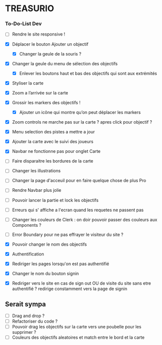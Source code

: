 # TREASURIO

### To-Do-List Dev

- [ ] Rendre le site responsive !

- [x] Déplacer le bouton Ajouter un objectif
  - [x] Changer la geule de la souris ?
- [x] Changer la geule du menu de sélection des objectifs
  - [x] Enlever les boutons haut et bas des objectifs qui sont aux extrémités
- [x] Styliser la carte
- [x] Zoom a l’arrivée sur la carte
- [x] Grossir les markers des objectifs !
  - [x] Ajouter un icône qui montre qu’on peut déplacer les markers
- [x] Zoom controls ne marche pas sur la carte ? apres click pour objectif ?
- [x] Menu selection des pistes a mettre a jour
- [x] Ajouter la carte avec le suivi des joueurs
- [x] Navbar ne fonctionne pas pour onglet Carte
- [ ] Faire disparaitre les bordures de la carte
- [ ] Changer les illustrations
- [ ] Changer la page d'acceuil pour en faire quelque chose de plus Pro
- [ ] Rendre Navbar plus jolie
- [ ] Pouvoir lancer la partie et lock les objectifs
- [ ] Erreurs qui s' affiche a l'ecran quand les requetes ne passent pas
- [ ] Changer les couleurs de Clerk : on doir pouvoir passer des couleurs aux Components ?
- [ ] Error Boundary pour ne pas effrayer le visiteur du site ?

- [x] Pouvoir changer le nom des objectifs

- [x] Authentification
- [x] Rediriger les pages lorsqu'on est pas authentifié
- [x] Changer le nom du bouton signin
- [x] Rediriger vers le site en cas de sign out OU de visite du site sans etre authentifié ? redirige constamment vers la page de signin

## Serait sympa

- [ ] Drag and drop ?
- [ ] Refactoriser du code ?
- [ ] Pouvoir drag les objectifs sur la carte vers une poubelle pour les supprimer ?
- [ ] Couleurs des objectifs aleatoires et match entre le bord et la carte
